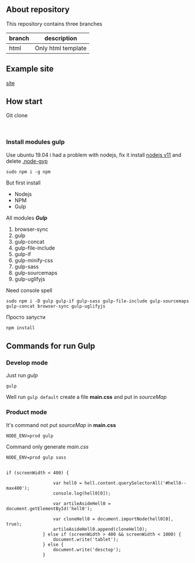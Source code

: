 ## About repository

This repository contains three branches

branch | description 
---|---
html | Only html template

## Example site

[site](https://webzwezda.github.io/viewofthepast/index.html)

## How start

Git clone 

​    

### Install modules gulp

Use ubuntu 19.04 i had a problem with nodejs, fix it install [nodejs v11](https://github.com/nodesource/distributions) and delete [.node-gyp](https://codeforgeek.com/make-failed-with-exit-code-2/)

    sudo npm i -g npm

But first install 

* Nodejs
* NPM
* Gulp

All modules ***Gulp***

1. browser-sync
1. gulp
1. gulp-concat
1. gulp-file-include
1. gulp-if
1. gulp-minify-css
1. gulp-sass 
1. gulp-sourcemaps 
1. gulp-uglifyjs    

Need console spell

    sudo npm i -D gulp gulp-if gulp-sass gulp-file-include gulp-sourcemaps gulp-concat browser-sync gulp-uglifyjs

Просто запусти 

```bash
npm install
```

## Commands for run Gulp

### Develop mode 

Just run *gulp*

    gulp

Well run `gulp default` create a file **main.css** and put in *sourceMap*

### Product mode

It's command not put *sourceMap* in **main.css** 

    NODE_ENV=prod gulp

Command only generate *main.css*

    NODE_ENV=prod gulp sass


    if (screenWidth < 400) {
    
                      var hell0 = hell.content.querySelectorAll('#hell0--max400');
                      console.log(hell0[0]);
    
                      var artileAsideHell0 = document.getElementById('hell0');
    
                      var cloneHell0 = document.importNode(hell0[0], true);
                      artileAsideHell0.append(cloneHell0);
                  } else if (screenWidth > 400 && screenWidth < 1000) {
                      document.write('tablet');
                  } else {
                      document.write('desctop');
                  }